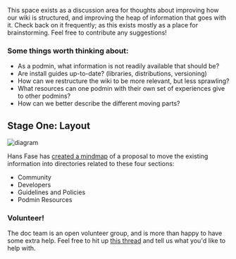 This space exists as a discussion area for thoughts about improving how our wiki is structured, and improving the heap of information that goes with it. Check back on it frequently; as this exists mostly as a place for brainstorming. Feel free to contribute any suggestions!


### Some things worth thinking about:
* As a podmin, what information is not readily available that should be?
* Are install guides up-to-date? (libraries, distributions, versioning)
* How can we restructure the wiki to be more relevant, but less sprawling?
* What resources can one podmin with their own set of experiences give to other podmins?
* How can we better describe the different moving parts?

## Stage One: Layout

![diagram](https://github.com/hfase01/diaspwiki-mindmap/raw/master/Diaspora-Wiki.jpg)

Hans Fase has [created a mindmap](https://github.com/hfase01/diaspwiki-mindmap) of a proposal to move the existing information into directories related to these four sections:

* Community
* Developers
* Guidelines and Policies
* Podmin Resources

### Volunteer!

The doc team is an open volunteer group, and is more than happy to have some extra help. Feel free to hit up [this thread](https://groups.google.com/forum/?fromgroups#!topic/diaspora-discuss/5h6-4RaPwEM) and tell us what you'd like to help with.